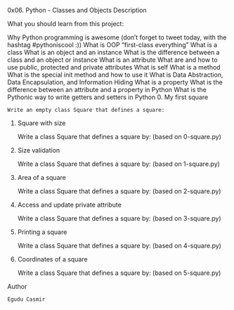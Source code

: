 0x06. Python - Classes and Objects
Description

What you should learn from this project:

Why Python programming is awesome (don’t forget to tweet today, with the hashtag #pythoniscool :)) What is OOP “first-class everything” What is a class What is an object and an instance What is the difference between a class and an object or instance What is an attribute What are and how to use public, protected and private attributes What is self What is a method What is the special init method and how to use it What is Data Abstraction, Data Encapsulation, and Information Hiding What is a property What is the difference between an attribute and a property in Python What is the Pythonic way to write getters and setters in Python
0. My first square

    Write an empty class Square that defines a square:

1. Square with size

    Write a class Square that defines a square by: (based on 0-square.py)

2. Size validation

    Write a class Square that defines a square by: (based on 1-square.py)

3. Area of a square

    Write a class Square that defines a square by: (based on 2-square.py)

4. Access and update private attribute

    Write a class Square that defines a square by: (based on 3-square.py)

5. Printing a square

    Write a class Square that defines a square by: (based on 4-square.py)

6. Coordinates of a square

    Write a class Square that defines a square by: (based on 5-square.py)

Author

    Egudu Casmir

